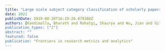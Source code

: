 ```yaml
---
title: "Large scale subject category classification of scholarly papers with deep attentive neural networks"
date: 2021
publishDate: 2019-08-20T16:19:20.879388Z
authors: [Kandimalla, Bharath and Rohatgi, Shaurya and Wu, Jian and Giles, C Lee"]
publication_types: ["2"]
abstract: ""
featured: false
publication: "Frontiers in research metrics and analytics"
---
```


